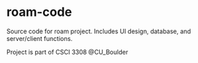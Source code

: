 # roam-code
Source code for roam project.
Includes UI design, database, and server/client functions.

Project is part of CSCI 3308 @CU_Boulder
